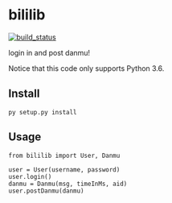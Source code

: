 # bililib
[![build_status](https://travis-ci.org/gwy15/bililib.svg?branch=master)](https://travis-ci.org/gwy15/bililib/)


login in and post danmu!

Notice that this code only supports Python 3.6.

## Install

    py setup.py install

## Usage

    from bililib import User, Danmu

    user = User(username, password)
    user.login()
    danmu = Danmu(msg, timeInMs, aid)
    user.postDanmu(danmu)
